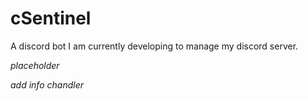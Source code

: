# cSentinel

A discord bot I am currently developing to manage my discord server.


*placeholder*

*add info chandler*
